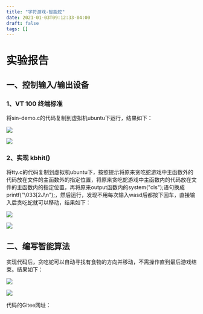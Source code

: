 ```yaml
---
title: "字符游戏-智能蛇"
date: 2021-01-03T09:12:33-04:00
draft: false
tags: []
---
```


# 实验报告

## 一、控制输入/输出设备

### 1、VT 100 终端标准
将sin-demo.c的代码复制到虚拟机ubuntu下运行，结果如下：

![](http://stugeek.gitee.io/stu-geek/posts/experiment9-image/1.png)

![](http://stugeek.gitee.io/stu-geek/posts/experiment9-image/2.png)

### 2、实现 kbhit()
将tty.c的代码复制到虚拟机ubuntu下，按照提示将原来贪吃蛇游戏中主函数外的代码放在文件的主函数外的指定位置，将原来贪吃蛇游戏中主函数内的代码放在文件的主函数内的指定位置，再将原来output函数内的system("cls");语句换成printf("\033[2J\n");，然后运行，发现不用每次输入wasd后都按下回车，直接输入后贪吃蛇就可以移动，结果如下：

![](http://stugeek.gitee.io/stu-geek/posts/experiment9-image/3.png)

![](http://stugeek.gitee.io/stu-geek/posts/experiment9-image/4.png)

## 二、编写智能算法
实现代码后，贪吃蛇可以自动寻找有食物的方向并移动，不需操作直到最后游戏结束。结果如下：

![](http://stugeek.gitee.io/stu-geek/posts/experiment9-image/5.png)

![](http://stugeek.gitee.io/stu-geek/posts/experiment9-image/6.png)

代码的Gitee网址：




